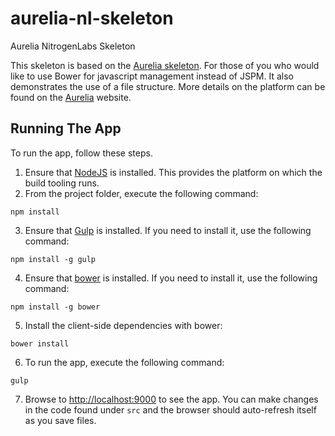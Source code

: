 # aurelia-nl-skeleton
Aurelia NitrogenLabs Skeleton

This skeleton is based on the [Aurelia skeleton](https://github.com/aurelia/skeleton-navigation). For those of you who would like to use Bower for javascript management instead of JSPM. It also demonstrates the use of a file structure. More details on the platform can be found on the [Aurelia](http://www.aurelia.io/) website.

## Running The App

To run the app, follow these steps.

1. Ensure that [NodeJS](http://nodejs.org/) is installed. This provides the platform on which the build tooling runs.
2. From the project folder, execute the following command:

  ```shell
  npm install
  ```
3. Ensure that [Gulp](http://gulpjs.com/) is installed. If you need to install it, use the following command:

  ```shell
  npm install -g gulp
  ```
4. Ensure that [bower](http://bower.io/) is installed. If you need to install it, use the following command:

  ```shell
  npm install -g bower
  ```
5. Install the client-side dependencies with bower:

  ```shell
  bower install
  ```
6. To run the app, execute the following command:

  ```shell
  gulp
  ```
7. Browse to [http://localhost:9000](http://localhost:9000) to see the app. You can make changes in the code found under `src` and the browser should auto-refresh itself as you save files.